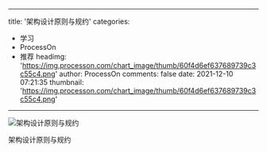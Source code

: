 
---
title: '架构设计原则与规约'
categories: 
 - 学习
 - ProcessOn
 - 推荐
headimg: 'https://img.processon.com/chart_image/thumb/60f4d6ef637689739c3c55c4.png'
author: ProcessOn
comments: false
date: 2021-12-10 07:21:35
thumbnail: 'https://img.processon.com/chart_image/thumb/60f4d6ef637689739c3c55c4.png'
---

<div>   
<img class="thumb" alt="架构设计原则与规约" src="https://img.processon.com/chart_image/thumb/60f4d6ef637689739c3c55c4.png" referrerpolicy="no-referrer">
<p>架构设计原则与规约</p>  
</div>
            